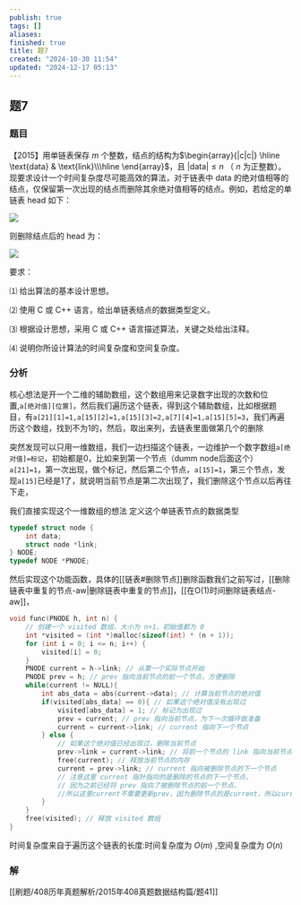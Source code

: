 ```yaml
---
publish: true
tags: []
aliases: 
finished: true
title: 题7
created: "2024-10-30 11:54"
updated: "2024-12-17 05:13"
---
```

## 题7
### 题目
【2015】用单链表保存 $m$ 个整数，结点的结构为$\begin{array}{|c|c|} \hline \text{data} & \text{link}\\\hline \end{array}$，且 $| \text{data} |\le n$ （ $n$ 为正整数）。现要求设计一个时间复杂度尽可能高效的算法，对于链表中 $\text{data}$ 的绝对值相等的结点，仅保留第一次出现的结点而删除其余绝对值相等的结点。例如，若给定的单链表 $\text{head}$ 如下：

![](https://pic3.zhimg.com/v2-e1398aab34e1c6137576a7b08df00da6_r.jpg)

则删除结点后的 $\text{head}$ 为：

![](https://pic1.zhimg.com/v2-084c42278fb59fcbba589046144196ce_r.jpg)

要求：

⑴ 给出算法的基本设计思想。

⑵ 使用 C 或 C++ 语言，给出单链表结点的数据类型定义。

⑶ 根据设计思想，采用 C 或 C++ 语言描述算法，关键之处给出注释。

⑷ 说明你所设计算法的时间复杂度和空间复杂度。
### 分析

核心想法是开一个二维的辅助数组，这个数组用来记录数字出现的次数和位置,`a[绝对值][位置]`，然后我们遍历这个链表，得到这个辅助数组，比如根据题目，有`a[21][1]=1,a[15][2]=1,a[15][3]=2,a[7][4]=1,a[15][5]=3`，我们再遍历这个数组，找到不为1的，然后，取出来列，去链表里面做第几个的删除

突然发现可以只用一维数组，我们一边扫描这个链表，一边维护一个数字数组`a[绝对值]=标记`，初始都是0，比如来到第一个节点（dumm node后面这个）`a[21]=1`，第一次出现，做个标记，然后第二个节点，`a[15]=1`，第三个节点，发现`a[15]`已经是1了，就说明当前节点是第二次出现了，我们删除这个节点以后再往下走，

我们直接实现这个一维数组的想法
定义这个单链表节点的数据类型
```c
typedef struct node {
    int data;
    struct node *link;
} NODE;
typedef NODE *PNODE;
```
然后实现这个功能函数，具体的[[链表#删除节点]]删除函数我们之前写过，[[删除链表中重复的节点-aw|删除链表中重复的节点]]，[[在O(1)时间删除链表结点-aw]]，

```cpp
void func(PNODE h, int n) {
    // 创建一个 visited 数组，大小为 n+1，初始值都为 0
    int *visited = (int *)malloc(sizeof(int) * (n + 1));
    for (int i = 0; i <= n; i++) {
        visited[i] = 0;
    }
    PNODE current = h->link; // 从第一个实际节点开始
    PNODE prev = h; // prev 指向当前节点的前一个节点，方便删除
    while(current != NULL){
        int abs_data = abs(current->data); // 计算当前节点的绝对值
        if(visited[abs_data] == 0){ // 如果这个绝对值没有出现过
            visited[abs_data] = 1; // 标记为出现过
            prev = current; // prev 指向当前节点，为下一次循环做准备
            current = current->link; // current 指向下一个节点
        } else {
            // 如果这个绝对值已经出现过，删除当前节点
            prev->link = current->link; // 将前一个节点的 link 指向当前节点的下一个节点
            free(current); // 释放当前节点的内存
            current = prev->link; // current 指向被删除节点的下一个节点
            // 注意这里 current 指针指向的是删除的节点的下一个节点，
            // 因为之前已经将 prev 指向了被删除节点的前一个节点，
            //所以这里current不需要更新prev，因为删除节点的是current，所以current需要更新
        }
    }
    free(visited); // 释放 visited 数组
}
```
时间复杂度来自于遍历这个链表的长度:时间复杂度为 $O( m)$ ,空间复杂度为 $O( n)$
### 解
[[刷题/408历年真题解析/2015年408真题数据结构篇/题41]]